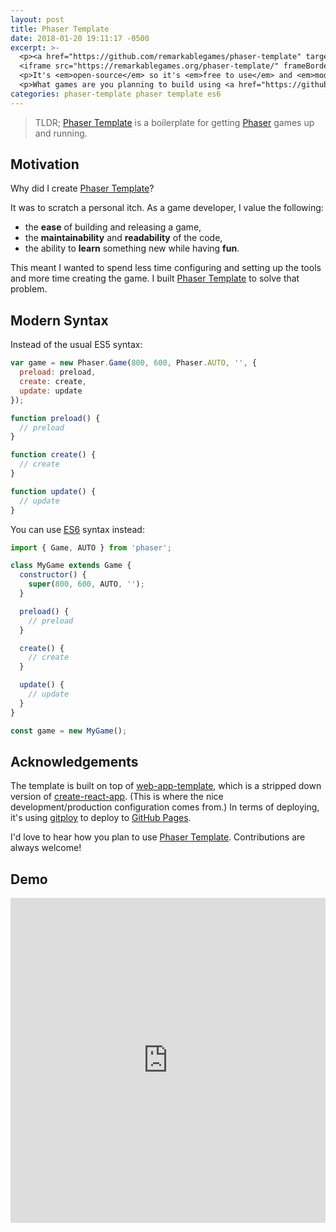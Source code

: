 ```yaml
---
layout: post
title: Phaser Template
date: 2018-01-20 19:11:17 -0500
excerpt: >-
  <p><a href="https://github.com/remarkablegames/phaser-template" target="_blank">Phaser Template</a> is a boilerplate for creating Phaser games. See <a href="https://remarkablegames.org/phaser-template/" target="_blank">demo</a> below.</p>
  <iframe src="https://remarkablegames.org/phaser-template/" frameBorder="0" width="100%" height="520px"></iframe>
  <p>It's <em>open-source</em> so it's <em>free to use</em> and <em>modify</em>. Feedback and contributions are welcome.</p>
  <p>What games are you planning to build using <a href="https://github.com/remarkablegames/phaser-template" target="_blank">Phaser Template</a>?</p>
categories: phaser-template phaser template es6
---
```


> TLDR; [Phaser Template](https://github.com/remarkablegames/phaser-template) is a boilerplate for getting [Phaser](https://phaser.io) games up and running.

## Motivation

Why did I create [Phaser Template](https://github.com/remarkablegames/phaser-template)?

It was to scratch a personal itch. As a game developer, I value the following:
- the **ease** of building and releasing a game,
- the **maintainability** and **readability** of the code,
- the ability to **learn** something new while having **fun**.

This meant I wanted to spend less time configuring and setting up the tools and more time creating the game. I built [Phaser Template](https://github.com/remarkablegames/phaser-template) to solve that problem.

## Modern Syntax

Instead of the usual ES5 syntax:

```js
var game = new Phaser.Game(800, 600, Phaser.AUTO, '', {
  preload: preload,
  create: create,
  update: update
});

function preload() {
  // preload
}

function create() {
  // create
}

function update() {
  // update
}
```

You can use [ES6](https://github.com/lukehoban/es6features#ecmascript-6-gitioes6features) syntax instead:

```js
import { Game, AUTO } from 'phaser';

class MyGame extends Game {
  constructor() {
    super(800, 600, AUTO, '');
  }

  preload() {
    // preload
  }

  create() {
    // create
  }

  update() {
    // update
  }
}

const game = new MyGame();
```

## Acknowledgements

The template is built on top of [web-app-template](https://github.com/remarkablemark/web-app-template), which is a stripped down version of [create-react-app](https://github.com/facebookincubator/create-react-app). (This is where the nice development/production configuration comes from.) In terms of deploying, it's using [gitploy](https://github.com/remarkablemark/gitploy) to deploy to [GitHub Pages](https://pages.github.com).

I'd love to hear how you plan to use [Phaser Template](https://github.com/remarkablegames/phaser-template). Contributions are always welcome!

## Demo

<iframe src="https://remarkablegames.org/phaser-template/" frameBorder="0" width="100%" height="520px"></iframe>
